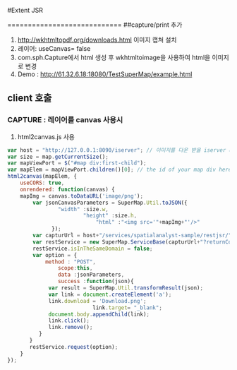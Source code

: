#Extent JSR

============================
##capture/print  추가 
 1. http://wkhtmltopdf.org/downloads.html 이미지 캡쳐 설치
 2. 레이어: useCanvas= false
 3. com.sph.Capture에서 html 생성 후 wkhtmltoimage을 사용하여 html을 이미지로 변경 
 4. Demo : http://61.32.6.18:18080/TestSuperMap/example.html 

## client 호출
### CAPTURE : 레이어를 canvas 사용시
 1. html2canvas.js 사용
```javascript
var host = "http://127.0.0.1:8090/iserver"; // 이미지를 다운 받을 iserver url
var size = map.getCurrentSize();
var mapViewPort = $("#map div:first-child");
var mapElem = mapViewPort.children()[0]; // the id of your map div here
html2canvas(mapElem, {
    useCORS: true,
    onrendered: function(canvas) {
    mapImg = canvas.toDataURL('image/png');
        var jsonCanvasParameters = SuperMap.Util.toJSON({
            	"width" :size.w,
         				"height" :size.h,
					        "html" :"<img src='"+mapImg+"'/>"
	    	  });
        var capturUrl = host+"/services/spatialanalyst-sample/restjsr/"+type+".jsonp";
        var restService = new SuperMap.ServiceBase(capturUrl+"?returnContent=true");
        restService.isInTheSameDomain = false;
        var option = {
         	method : "POST",
		        scope:this,
		        data :jsonParameters,
		        success :function(json){
             var result = SuperMap.Util.transformResult(json);
             var link = document.createElement('a');
             link.download = 'Download.png';
	 				       link.target= "_blank";
             document.body.appendChild(link);
             link.click();
             link.remove();
          }
       }
       restService.request(option);
    }
});
```
